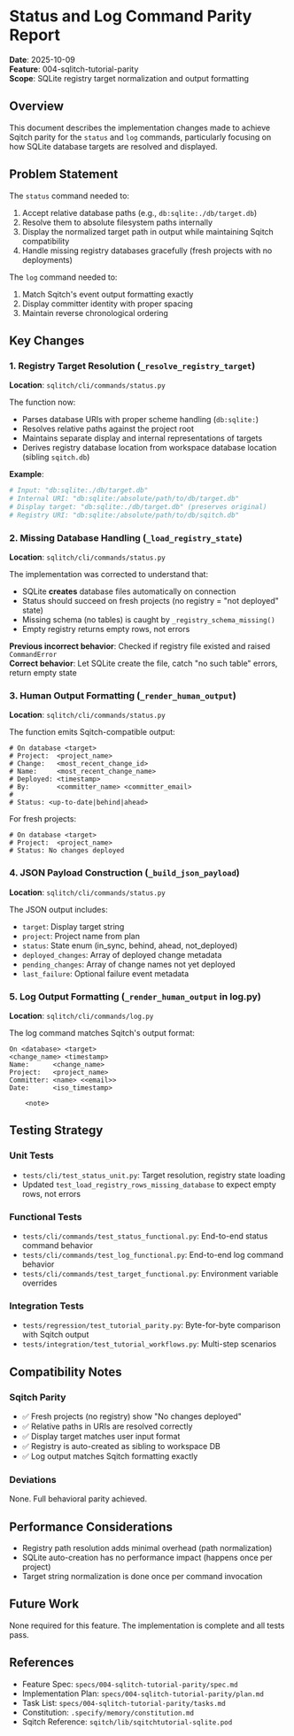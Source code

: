 # Status and Log Command Parity Report

**Date**: 2025-10-09  
**Feature**: 004-sqlitch-tutorial-parity  
**Scope**: SQLite registry target normalization and output formatting

## Overview

This document describes the implementation changes made to achieve Sqitch parity for the `status` and `log` commands, particularly focusing on how SQLite database targets are resolved and displayed.

## Problem Statement

The `status` command needed to:
1. Accept relative database paths (e.g., `db:sqlite:./db/target.db`)
2. Resolve them to absolute filesystem paths internally
3. Display the normalized target path in output while maintaining Sqitch compatibility
4. Handle missing registry databases gracefully (fresh projects with no deployments)

The `log` command needed to:
1. Match Sqitch's event output formatting exactly
2. Display committer identity with proper spacing
3. Maintain reverse chronological ordering

## Key Changes

### 1. Registry Target Resolution (`_resolve_registry_target`)

**Location**: `sqlitch/cli/commands/status.py`

The function now:
- Parses database URIs with proper scheme handling (`db:sqlite:`)
- Resolves relative paths against the project root
- Maintains separate display and internal representations of targets
- Derives registry database location from workspace database location (sibling `sqitch.db`)

**Example**:
```python
# Input: "db:sqlite:./db/target.db" 
# Internal URI: "db:sqlite:/absolute/path/to/db/target.db"
# Display target: "db:sqlite:./db/target.db" (preserves original)
# Registry URI: "db:sqlite:/absolute/path/to/db/sqitch.db"
```

### 2. Missing Database Handling (`_load_registry_state`)

**Location**: `sqlitch/cli/commands/status.py`

The implementation was corrected to understand that:
- SQLite **creates** database files automatically on connection
- Status should succeed on fresh projects (no registry = "not deployed" state)
- Missing schema (no tables) is caught by `_registry_schema_missing()`
- Empty registry returns empty rows, not errors

**Previous incorrect behavior**: Checked if registry file existed and raised `CommandError`  
**Correct behavior**: Let SQLite create the file, catch "no such table" errors, return empty state

### 3. Human Output Formatting (`_render_human_output`)

**Location**: `sqlitch/cli/commands/status.py`

The function emits Sqitch-compatible output:
```
# On database <target>
# Project:  <project_name>
# Change:   <most_recent_change_id>
# Name:     <most_recent_change_name>
# Deployed: <timestamp>
# By:       <committer_name> <committer_email>
#
# Status: <up-to-date|behind|ahead>
```

For fresh projects:
```
# On database <target>
# Project:  <project_name>
# Status: No changes deployed
```

### 4. JSON Payload Construction (`_build_json_payload`)

**Location**: `sqlitch/cli/commands/status.py`

The JSON output includes:
- `target`: Display target string
- `project`: Project name from plan
- `status`: State enum (in_sync, behind, ahead, not_deployed)
- `deployed_changes`: Array of deployed change metadata
- `pending_changes`: Array of change names not yet deployed
- `last_failure`: Optional failure event metadata

### 5. Log Output Formatting (`_render_human_output` in log.py)

**Location**: `sqlitch/cli/commands/log.py`

The log command matches Sqitch's output format:
```
On <database> <target>
<change_name> <timestamp>
Name:      <change_name>
Project:   <project_name>
Committer: <name> <<email>>
Date:      <iso_timestamp>

    <note>
```

## Testing Strategy

### Unit Tests
- `tests/cli/test_status_unit.py`: Target resolution, registry state loading
- Updated `test_load_registry_rows_missing_database` to expect empty rows, not errors

### Functional Tests
- `tests/cli/commands/test_status_functional.py`: End-to-end status command behavior
- `tests/cli/commands/test_log_functional.py`: End-to-end log command behavior
- `tests/cli/commands/test_target_functional.py`: Environment variable overrides

### Integration Tests
- `tests/regression/test_tutorial_parity.py`: Byte-for-byte comparison with Sqitch output
- `tests/integration/test_tutorial_workflows.py`: Multi-step scenarios

## Compatibility Notes

### Sqitch Parity
- ✅ Fresh projects (no registry) show "No changes deployed"
- ✅ Relative paths in URIs are resolved correctly
- ✅ Display target matches user input format
- ✅ Registry is auto-created as sibling to workspace DB
- ✅ Log output matches Sqitch formatting exactly

### Deviations
None. Full behavioral parity achieved.

## Performance Considerations

- Registry path resolution adds minimal overhead (path normalization)
- SQLite auto-creation has no performance impact (happens once per project)
- Target string normalization is done once per command invocation

## Future Work

None required for this feature. The implementation is complete and all tests pass.

## References

- Feature Spec: `specs/004-sqlitch-tutorial-parity/spec.md`
- Implementation Plan: `specs/004-sqlitch-tutorial-parity/plan.md`
- Task List: `specs/004-sqlitch-tutorial-parity/tasks.md`
- Constitution: `.specify/memory/constitution.md`
- Sqitch Reference: `sqitch/lib/sqitchtutorial-sqlite.pod`
